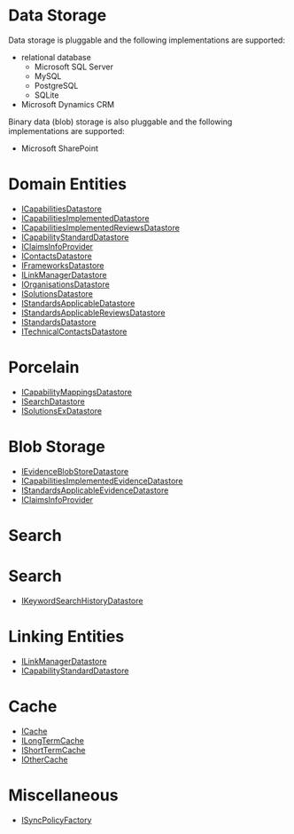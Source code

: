 # Data Storage
Data storage is pluggable and the following implementations are supported:
* relational database
  * Microsoft SQL Server
  * MySQL
  * PostgreSQL
  * SQLite
* Microsoft Dynamics CRM

Binary data (blob) storage is also pluggable and the following implementations are supported:
* Microsoft SharePoint

# Domain Entities
  - [ICapabilitiesDatastore](NHSD.GPITF.BuyingCatalog.Interfaces.ICapabilitiesDatastore.yml)
  - [ICapabilitiesImplementedDatastore](NHSD.GPITF.BuyingCatalog.Interfaces.ICapabilitiesImplementedDatastore.yml)
  - [ICapabilitiesImplementedReviewsDatastore](NHSD.GPITF.BuyingCatalog.Interfaces.ICapabilitiesImplementedReviewsDatastore.yml)
  - [ICapabilityStandardDatastore](NHSD.GPITF.BuyingCatalog.Interfaces.ICapabilityStandardDatastore.yml)
  - [IClaimsInfoProvider](NHSD.GPITF.BuyingCatalog.Interfaces.IClaimsInfoProvider.yml)
  - [IContactsDatastore](NHSD.GPITF.BuyingCatalog.Interfaces.IContactsDatastore.yml)
  - [IFrameworksDatastore](NHSD.GPITF.BuyingCatalog.Interfaces.IFrameworksDatastore.yml)
  - [ILinkManagerDatastore](NHSD.GPITF.BuyingCatalog.Interfaces.ILinkManagerDatastore.yml)
  - [IOrganisationsDatastore](NHSD.GPITF.BuyingCatalog.Interfaces.IOrganisationsDatastore.yml)
  - [ISolutionsDatastore](NHSD.GPITF.BuyingCatalog.Interfaces.ISolutionsDatastore.yml)
  - [IStandardsApplicableDatastore](NHSD.GPITF.BuyingCatalog.Interfaces.IStandardsApplicableDatastore.yml)
  - [IStandardsApplicableReviewsDatastore](NHSD.GPITF.BuyingCatalog.Interfaces.IStandardsApplicableReviewsDatastore.yml)
  - [IStandardsDatastore](NHSD.GPITF.BuyingCatalog.Interfaces.IStandardsDatastore.yml)
  - [ITechnicalContactsDatastore](NHSD.GPITF.BuyingCatalog.Interfaces.ITechnicalContactsDatastore.yml)

# Porcelain
  - [ICapabilityMappingsDatastore](NHSD.GPITF.BuyingCatalog.Interfaces.Porcelain.ICapabilityMappingsDatastore.yml)
  - [ISearchDatastore](NHSD.GPITF.BuyingCatalog.Interfaces.Porcelain.ISearchDatastore.yml)
  - [ISolutionsExDatastore](NHSD.GPITF.BuyingCatalog.Interfaces.Porcelain.ISolutionsExDatastore.yml)

# Blob Storage
  - [IEvidenceBlobStoreDatastore](NHSD.GPITF.BuyingCatalog.Interfaces.IEvidenceBlobStoreDatastore.yml)
  - [ICapabilitiesImplementedEvidenceDatastore](NHSD.GPITF.BuyingCatalog.Interfaces.ICapabilitiesImplementedEvidenceDatastore.yml)
  - [IStandardsApplicableEvidenceDatastore](NHSD.GPITF.BuyingCatalog.Interfaces.IStandardsApplicableEvidenceDatastore.yml)
  - [IClaimsInfoProvider](NHSD.GPITF.BuyingCatalog.Interfaces.IClaimsInfoProvider.yml)

# Search
<H1>Search</H1>

  - [IKeywordSearchHistoryDatastore](NHSD.GPITF.BuyingCatalog.Interfaces.IKeywordSearchHistoryDatastore.yml)

# Linking Entities
  - [ILinkManagerDatastore](NHSD.GPITF.BuyingCatalog.Interfaces.ILinkManagerDatastore.yml)
  - [ICapabilityStandardDatastore](NHSD.GPITF.BuyingCatalog.Interfaces.ICapabilityStandardDatastore.yml)

# Cache
  - [ICache](NHSD.GPITF.BuyingCatalog.Interfaces.ICache.yml)
  - [ILongTermCache](NHSD.GPITF.BuyingCatalog.Interfaces.ILongTermCache.yml)
  - [IShortTermCache](NHSD.GPITF.BuyingCatalog.Interfaces.IShortTermCache.yml)
  - [IOtherCache](NHSD.GPITF.BuyingCatalog.Interfaces.IOtherCache.yml)

# Miscellaneous
  - [ISyncPolicyFactory](NHSD.GPITF.BuyingCatalog.Interfaces.ISyncPolicyFactory.yml)

